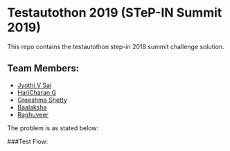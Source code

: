 # Testautothon 2019 (STeP-IN Summit 2019)


This repo contains the testautothon step-in 2018 summit challenge solution.


## Team Members:
- [Jyothi V Sai]()
- [HariCharan G]()
- [Greeshma Shetty]()
- [Baalaksha]()
- [Raghuveer]()

The problem is as stated below:

###Test Flow:
